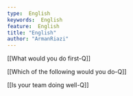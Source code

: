 ```yaml
---
type:  English
keywords:  English
feature:  English
title: "English"
author: "ArmanRiazi"
---
```

[[What would you do first-Q]]

[[Which of the following would you do-Q]]

[[Is your team doing well-Q]]